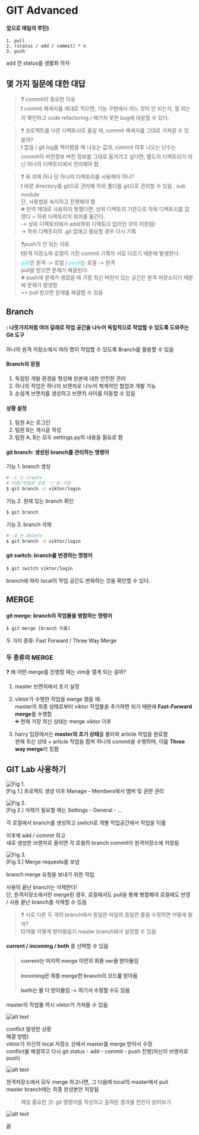 # GIT Advanced


#### 앞으로 매일의 루틴)  
```
1. pull
2. (status / add / commit) * n
3. push 
``` 
add 전 status를 생활화 하자

## 몇 가지 질문에 대한 대답

> ❓ commit이 중요한 이유  
❗ commit 메세지를 제대로 적으면, 기능 구현에서 어느 것이 안 되는지, 잘 되는지 확인하고 code refactoring / 예기치 못한 bug에 대응할 수 있다.  

> ❓ 프로젝트를 다른 디렉토리로 옮길 때, commit 메세지를 그대로 가져갈 수 있을까?  
❗ 없음 / git log를 찍어봤을 때 나오는 값과, commit 이후 나오는 난수는 commit의 버전정보 버전 정보를 그대로 옮겨가고 싶다면, 별도의 디렉토리가 아닌 하나의 디렉토리에서 관리해야 함  


> ❓ 꼭 과제 하나 당 하나의 디렉토리를 사용해아 하나?  
❗ 바깥 directory를 git으로 관리해 하위 폴더를 git으로 관리할 수 있음 : sub module   
단, 사용법을 숙지하고 진행해야 함  
➕ 만약 제대로 사용하지 못했다면, 상위 디렉토리 기준으로 하위 디렉토리를 없앤다 = 하위 디렉토리의 위치를 옮긴다.    
-> 상위 디렉토리에서 add(하위 디렉토리 없어진 것이 저장됨)  
-> 하위 디렉토리의 .git 없애고 필요할 경우 다시 기록  

> ❓push가 안 되는 이유  
❗원격 저장소와 로컬이 가진 commit 기록이 서로 다르기 때문에 발생한다.   
<span style="color: #0EFCFE">pull</span>은 원격 -> 로컬 / <span style="color: #0EFCFE">push</span>는 로컬 -> 원격</span>  
pull을 받으면 문제가 해결된다.  
➕ push에 문제가 생겼을 때 가장 최신 버전이 있는 공간은 원격 저장소이기 때문에 문제가 발생함  
=> pull 받으면 문제를 해결할 수 있음  

## Branch  
#### : 나뭇가지처럼 여러 갈래로 작업 공간을 나누어 독립적으로 작업할 수 있도록 도와주는 Git 도구  

하나의 원격 저장소에서 여러 명이 작업할 수 있도록 Branch를 활용할 수 있음  

#### Branch의 장점  
1. 독립된 개발 환경을 형성해 원본에 대한 안전한 관리  
2. 하나의 작업은 하나의 브랜치로 나누어 체계적인 협업과 개발 가능  
3. 손쉽게 브랜치를 생성하고 브랜치 사이를 이동할 수 있음  
  
#### 상황 설정
1. 팀원 A는 로그인
2. 팀원 B는 게시글 작성  
3. 팀원 A, B는 모두 settings.py의 내용을 필요로 함  

#### git branch: 생성된 branch를 관리하는 명령어  

기능 1. branch 생성  
```bash
# -c 는 create
# 이름/작업은 주로 '/'로 구분
$ git branch -c viktor/login
```

기능 2. 현재 있는 branch 확인  
```bash
$ git branch
```  

기능 3. branch 삭제  
```bash
# -d 는 delete
$ git branch -d viktor/login
```

#### git switch: branch를 변경하는 명령어  

```bash
$ git switch viktor/login
```  

branch에 따라 local의 작업 공간도 변화하는 것을 확인할 수 있다.  
  
## MERGE

#### git merge: branch의 작업물을 병합하는 명령어  

```bash  
$ git merge [branch 이름]  
```
두 가지 종류: Fast Forward / Three Way Merge  

### 두 종류의 MERGE
❓ 왜 어떤 merge를 진행할 때는 vim을 열게 되는 걸까?  
1. master 브랜치에서 초기 설정  
2. viktor가 수행한 작업을 merge 했을 때:  
  master의 최종 상태로부터 viktor 작업물을 추가하면 되기 때문에 **Fast-Forward merge**를 수행함  
  ➕ 현재 가장 최신 상태는 merge viktor 이후  

3. harry 입장에서는 **master의 초기 상태**를 불러와 article 작업을 완료함  
  현재 최신 상태 + article 작업을 합쳐 하나의 commit을 수행하며, 이를 **Three way merge**라 칭함

## GIT Lab 사용하기
![Fig 1.](image.png)  
[Fig 1.] 프로젝트 생성 이후 Manage - Members에서 멤버 및 권한 관리  

![Fig 2.](image-2.png)  
[Fig 2.] 삭제가 필요할 때는 Settings - General - ...

각 로컬에서 branch를 생성하고 switch로 개별 작업공간에서 작업을 이룸  

이후에 add / commit 하고  
새로 생성한 브랜치로 올리면 각 로컬의 branch commit이 원격저장소에 저장됨    

![Fig 3.](image-3.png)  
[Fig 3.] Merge requests를 보냄   

branch merge 요청을 보내기 위한 작업  

사용이 끝난 branch는 삭제한다!  
단, 원격저장소에서만 merge된 경우, 로컬에서도 pull을 통해 병합해야 로컬에도 반영 / 사용 끝난 branch를 삭제할 수 있음    


> ❓ 서로 다른 두 개의 branch에서 동일한 파일의 동일한 줄을 수정하면 어떻게 될까?  
 ❗2개를 어떻게 받아들일지 master branch에서 설정할 수 있음  

**current / incoming / both** 중 선택할 수 있음  
> #### current는 마지막 merge 이전의 최종 ver을 받아들임  
> #### incoming은 최종 merge한 branch의 코드를 받아옴  
> #### both는 둘 다 받아들임 -> 여기서 수정할 수도 있음  


 master의 작업물 역시 viktor가 가져올 수 있음  


![alt text](image-4.png)

conflict 발생한 상황  
해결 방법)  
viktor가 자신의 local 저장소 상에서 master를 merge 받아서 수정  
conflict를 해결하고 다시 git status - add - commit - push 진행(자신의 브랜치로 push)  

![alt text](image-5.png)

원격저장소에서 모두 merge 하고나면, 그 다음에 local의 master에서 pull  
master branch에는 최종 완성본만 저장됨  

> 제일 중요한 것: git 명령어를 작성하고 출력된 결과를 천천히 읽어보기  

![alt text](image-6.png)

끝